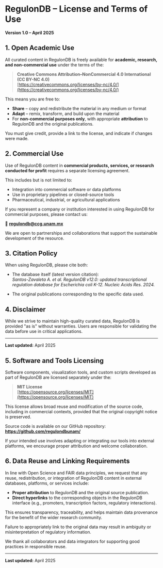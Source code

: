 
# RegulonDB – License and Terms of Use

**Version 1.0 – April 2025**

## 1. Open Academic Use

All curated content in RegulonDB is freely available for **academic, research, and non-commercial use** under the terms of the:

> **Creative Commons Attribution–NonCommercial 4.0 International (CC BY-NC 4.0)**  
> [https://creativecommons.org/licenses/by-nc/4.0/](https://creativecommons.org/licenses/by-nc/4.0/)

This means you are free to:

- **Share** – copy and redistribute the material in any medium or format
- **Adapt** – remix, transform, and build upon the material  
- For **non-commercial purposes only**, with appropriate **attribution** to RegulonDB and the original publications.

You must give credit, provide a link to the license, and indicate if changes were made.

## 2. Commercial Use

Use of RegulonDB content in **commercial products, services, or research conducted for profit** requires a separate licensing agreement.

This includes but is not limited to:

- Integration into commercial software or data platforms
- Use in proprietary pipelines or closed-source tools
- Pharmaceutical, industrial, or agricultural applications

If you represent a company or institution interested in using RegulonDB for commercial purposes, please contact us:

📧 **regulondb@ccg.unam.mx**

We are open to partnerships and collaborations that support the sustainable development of the resource.

## 3. Citation Policy

When using RegulonDB, please cite both:

- The database itself (latest version citation):  
  *Santos-Zavaleta A. et al. RegulonDB v12.0: updated transcriptional regulation database for Escherichia coli K-12. Nucleic Acids Res. 2024.*

- The original publications corresponding to the specific data used.

## 4. Disclaimer

While we strive to maintain high-quality curated data, RegulonDB is provided "as is" without warranties. Users are responsible for validating the data before use in critical applications.

---

**Last updated:** April 2025

## 5. Software and Tools Licensing

Software components, visualization tools, and custom scripts developed as part of RegulonDB are licensed separately under the:

> **MIT License**  
> [https://opensource.org/licenses/MIT](https://opensource.org/licenses/MIT)

This license allows broad reuse and modification of the source code, including in commercial contexts, provided that the original copyright notice is preserved.

Source code is available on our GitHub repository:  
**https://github.com/regulondbunam/**

If your intended use involves adapting or integrating our tools into external platforms, we encourage proper attribution and welcome collaboration.

## 6. Data Reuse and Linking Requirements

In line with Open Science and FAIR data principles, we request that any reuse, redistribution, or integration of RegulonDB content in external databases, platforms, or services include:

- **Proper attribution** to RegulonDB and the original source publication.
- **Direct hyperlinks** to the corresponding objects in the RegulonDB interface (e.g., promoters, transcription factors, regulatory interactions).

This ensures transparency, traceability, and helps maintain data provenance for the benefit of the wider research community.

Failure to appropriately link to the original data may result in ambiguity or misinterpretation of regulatory information.

We thank all collaborators and data integrators for supporting good practices in responsible reuse.

---

**Last updated:** April 2025
